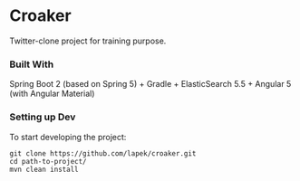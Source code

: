 # Croaker

Twitter-clone project for training purpose.

### Built With
Spring Boot 2 (based on Spring 5) + Gradle + ElasticSearch 5.5 + Angular 5 (with Angular Material) 

### Setting up Dev

To start developing the project:

```shell
git clone https://github.com/lapek/croaker.git
cd path-to-project/
mvn clean install
```
